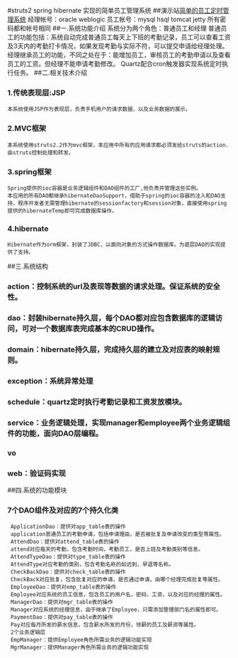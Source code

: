 #struts2 spring hibernate 实现的简单员工管理系统
##演示站[简单的员工定时管理系统](http://java.licyun.com/hrSystem/)
    经理帐号：oracle weblogic
    员工帐号：mysql hsql tomcat jetty
    所有密码都和帐号相同
##一.系统功能介绍
    系统分为两个角色：普通员工和经理
    普通员工的功能包括：系统自动完成普通员工每天上下班的考勤记录，员工可以查看工资及3天内的考勤打卡情况，如果发现考勤与实际不符，可以提交申请给经理处理。
    经理继承员工的功能，不同之处在于：能增加员工，审核员工的考勤申请以及查看员工的工资。但经理不能申请考勤修改。
    Quartz配合cron触发器实现系统定时执行任务。
##二.相关技术介绍
###  1.传统表现层:JSP
    本系统使用JSP作为表现层，负责手机用户的请求数据，以及业务数据的展示。
###  2.MVC框架
    本系统使用struts2.2作为mvc框架，本应用中所有的应用请求都必须发给struts的action.由struts控制处理和转发。
###  3.spring框架
    Spring提供的ioc容器是业务逻辑组件和DAO组件的工厂,他负责并管理这些实例。
    本应用的所有DAO都继承hibernateDaoSupport，借助于spring的ioc容器的注入和DAO支持，程序开发者无需管理hibernate的sessionfactory和session对象，直接使用spring提供的hibernateTemp即可完成数据库操作。
###  4.hibernate
    Hibernate作为orm框架，封装了JDBC，以面向对象的方式操作数据库。为底层DAO的实现提供了支持。
##三.系统结构
###  action：控制系统的url及表现等数据的请求处理。保证系统的安全性。
###  dao：封装hibernate持久层，每个DAO都对应包含数据库的逻辑访问，可对一个数据库表完成基本的CRUD操作。
###  domain：hibernate持久层，完成持久层的建立及对应表的映射规则。
###  exception：系统异常处理
###  schedule：quartz定时执行考勤记录和工资发放模块。
###  service：业务逻辑处理，实现manager和employee两个业务逻辑组件的功能，面向DAO层编程。
###  vo
###  web：验证码实现
##四.系统的功能模块
###  7个DAO组件及对应的7个持久化类
     ApplicationDao：提供对app_table表的操作
     application普通员工的考勤申请，包括申请理由，是否被批复及申请改变的类型等属性。
     AttendDao：提供对attend_table表的操作
     attend对应每天的考勤，包含考勤时间，考勤员工，是否上班及考勤类别等信息。
     AttendTypeDao：提供对type_table表的操作
     AttendType对应考勤的类别，包含考勤名称的如迟到，早退等名称。
     CheckBackDao：提供对check_table表的操作
     CheckBack对应批复，包含批复对应的申请，是否通过申请，由哪个经理完成批复等属性。
     EmployeeDao：提供对emp_table表的操作
     Employee对应系统的员工信息，包含员工的用户名，密码，工资，以及对应的经理的属性。
     ManagerDao：提供对mgr_table表的操作
     Manager对应系统的经理信息，由于继承了Employee，只需添加管理部门名的属性即可。
     PaymentDao：提供对pay_table表的操作
     Pay对应每月所发的薪水信息，包含薪水所发的月份，领薪的员工及薪资等属性。
     2个业务逻辑层
     EmpManager：提供Employee角色所需业务的逻辑功能实现
     MgrManager：提供Manager角色所需业务的逻辑功能实现
